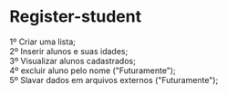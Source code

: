 # Register-student

1º Criar uma lista;  
2º Inserir alunos e suas idades;  
3º Visualizar alunos cadastrados;  
4º excluir aluno pelo nome ("Futuramente");  
5º Slavar dados em arquivos externos ("Futuramente"); 
